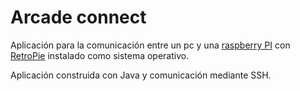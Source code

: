 # Arcade connect
Aplicación para la comunicación entre un pc y una [raspberry PI](https://www.raspberrypi.org/) con [RetroPie](https://retropie.org.uk/) instalado como sistema operativo.

Aplicación construida con Java y comunicación mediante SSH.